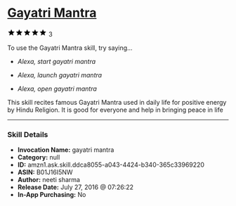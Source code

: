 # [Gayatri Mantra](http://alexa.amazon.com/#skills/amzn1.ask.skill.ddca8055-a043-4424-b340-365c33969220)
![5 stars](../../images/ic_star_black_18dp_1x.png)![5 stars](../../images/ic_star_black_18dp_1x.png)![5 stars](../../images/ic_star_black_18dp_1x.png)![5 stars](../../images/ic_star_black_18dp_1x.png)![5 stars](../../images/ic_star_black_18dp_1x.png) 3

To use the Gayatri Mantra skill, try saying...

* *Alexa, start gayatri mantra*

* *Alexa, launch gayatri mantra*

* *Alexa, open gayatri mantra*

This skill recites famous Gayatri Mantra used in daily life for positive energy by Hindu Religion. It is good for everyone and help in bringing peace in life

***

### Skill Details

* **Invocation Name:** gayatri mantra
* **Category:** null
* **ID:** amzn1.ask.skill.ddca8055-a043-4424-b340-365c33969220
* **ASIN:** B01J16I5NW
* **Author:** neeti sharma
* **Release Date:** July 27, 2016 @ 07:26:22
* **In-App Purchasing:** No
